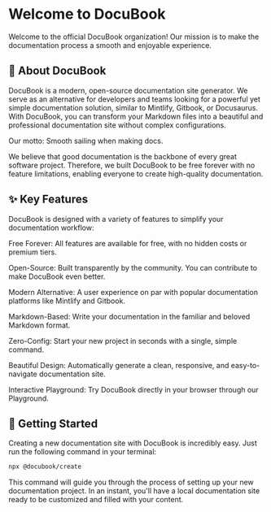# Welcome to DocuBook

Welcome to the official DocuBook organization! Our mission is to make the documentation process a smooth and enjoyable experience.

## 👋 About DocuBook
DocuBook is a modern, open-source documentation site generator. We serve as an alternative for developers and teams looking for a powerful yet simple documentation solution, similar to Mintlify, Gitbook, or Docusaurus. With DocuBook, you can transform your Markdown files into a beautiful and professional documentation site without complex configurations.

Our motto: Smooth sailing when making docs.

We believe that good documentation is the backbone of every great software project. Therefore, we built DocuBook to be free forever with no feature limitations, enabling everyone to create high-quality documentation.

## ✨ Key Features
DocuBook is designed with a variety of features to simplify your documentation workflow:

Free Forever: All features are available for free, with no hidden costs or premium tiers.

Open-Source: Built transparently by the community. You can contribute to make DocuBook even better.

Modern Alternative: A user experience on par with popular documentation platforms like Mintlify and Gitbook.

Markdown-Based: Write your documentation in the familiar and beloved Markdown format.

Zero-Config: Start your new project in seconds with a single, simple command.

Beautiful Design: Automatically generate a clean, responsive, and easy-to-navigate documentation site.

Interactive Playground: Try DocuBook directly in your browser through our Playground.

## 🚀 Getting Started
Creating a new documentation site with DocuBook is incredibly easy. Just run the following command in your terminal:

```bash
npx @docubook/create
```

This command will guide you through the process of setting up your new documentation project. In an instant, you'll have a local documentation site ready to be customized and filled with your content.
